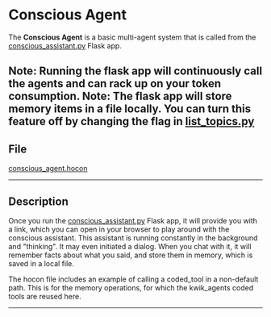 # Conscious Agent

The **Conscious Agent** is a basic multi-agent system that is called from the [conscious_assistant.py](../../apps/conscious_assistant/conscious_assistant.py) Flask app. 

**Note**: Running the flask app will continuously call the agents and can rack up on your token consumption.
**Note**: The flask app will store memory items in a file locally. You can turn this feature off by changing the flag in [list_topics.py](../../coded_tools/kwik_agents/list_topics.py)
---

## File

[conscious_agent.hocon](../../registries/conscious_agent.hocon)

---

## Description

Once you run the [conscious_assistant.py](../../apps/conscious_assistant/conscious_assistant.py) Flask app, it will provide you with a link, which you can open in your browser to play around with the conscious assistant. This assistant is running constantly in the background and "thinking". It may even initiated a dialog. When you chat with it, it will remember facts about what you said, and store them in memory, which is saved in a local file.

The hocon file includes an example of calling a coded_tool in a non-default path. This is for the memory operations, for which the kwik_agents coded tools are reused here.

---

